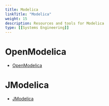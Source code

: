 ```yaml
---
title: Modelica
linkTitle: "Modelica"
weight: 15
description: Resources and tools for Modelica
type: [[Systems Engineering]]
---
```


# OpenModelica
* [OpenModelica](https://www.openmodelica.org/doc/OpenModelicaUsersGuide/latest/index.html)
# JModelica
* [JModelica](https://github.com/JModelica)